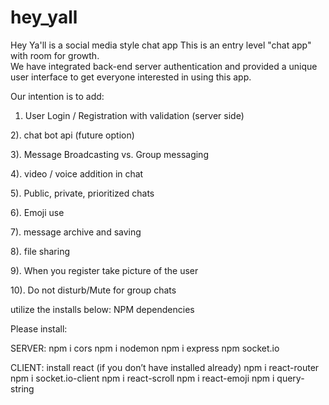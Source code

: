 # hey_yall
Hey Ya'll is a social media style chat app
This is an entry level "chat app" with room for growth.  
We have integrated back-end server authentication and provided a unique user interface
to get everyone interested in using this app.

Our intention is to add:
1) User Login / Registration with validation (server side)

2). chat bot api (future option)

3). Message Broadcasting vs. Group messaging

4). video / voice addition in chat

5). Public, private, prioritized chats

6). Emoji use

7). message archive and saving

8). file sharing

9). When you register take picture of the user

10). Do not disturb/Mute for group chats

utilize the installs below:
NPM dependencies

Please install:

SERVER:
npm i cors
npm i nodemon
npm i express
npm socket.io


CLIENT:
install react (if you don’t have installed already)
npm i react-router
npm i socket.io-client
npm i react-scroll
npm i react-emoji
npm i query-string


